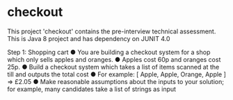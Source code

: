 # checkout
This project 'checkout' contains the pre-interview technical assessment.
This is Java 8 project and has dependency on JUNIT 4.0

Step 1: Shopping cart
● You are building a checkout system for a shop which only sells apples and oranges.
● Apples cost 60p and oranges cost 25p.
● Build a checkout system which takes a list of items scanned at the till and outputs
the total cost
● For example: [ Apple, Apple, Orange, Apple ] => £2.05
● Make reasonable assumptions about the inputs to your solution; for example, many
candidates take a list of strings as input